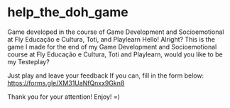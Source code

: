 # help_the_doh_game
Game developed in the course of Game Development and Socioemotional at Fly Educação e Cultura, Toti, and Playlearn Hello! Alright? This is the game I made for the end of my Game Development and Socioemotional course at Fly Educação e Cultura, Toti and Playlearn, would you like to be my Testeplay?

Just play and leave your feedback If you can, fill in the form below: https://forms.gle/XM31UaNfQnxx9Gkn8

Thank you for your attention! 
Enjoy! =)
